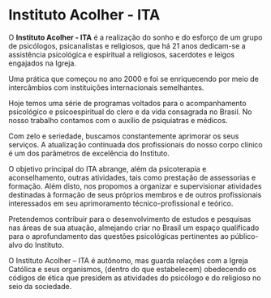 # Instituto Acolher - ITA

O **Instituto Acolher - ITA** é a realização do sonho e do esforço de um grupo
de psicólogos, psicanalistas e religiosos, que há 21 anos dedicam-se
a assistência psicológica e espiritual a religiosos, sacerdotes e leigos
engajados na Igreja.

Uma prática que começou no ano 2000 e foi se enriquecendo por meio de
intercâmbios com instituições internacionais semelhantes.

Hoje temos uma série de programas voltados para o acompanhamento psicológico
e psicoespiritual do clero e da vida consagrada no Brasil. No nosso trabalho
contamos com o auxílio de psiquiatras e médicos.

Com zelo e seriedade, buscamos constantemente aprimorar os seus serviços.
A atualização continuada dos profissionais do nosso corpo clínico é um dos
parâmetros de excelência do Instituto.

O objetivo principal do ITA abrange, além da psicoterapia e aconselhamento,
outras atividades, tais como prestação de assessorias e formação. Além disto,
nos propomos a organizar e supervisionar atividades destinadas à formação de
seus próprios membros e de outros profissionais interessados em seu
aprimoramento técnico-profissional e teórico. 

Pretendemos contribuir para o desenvolvimento de estudos e pesquisas nas áreas
de sua atuação, almejando criar no Brasil um espaço qualificado para
o aprofundamento das questões psicológicas pertinentes ao público-alvo do
Instituto.

O Instituto Acolher – ITA é autônomo, mas guarda relações com a Igreja Católica
e seus organismos, (dentro do que estabelecem) obedecendo os códigos de ética
que presidem as atividades do psicólogo e do religioso no seio da sociedade. 

